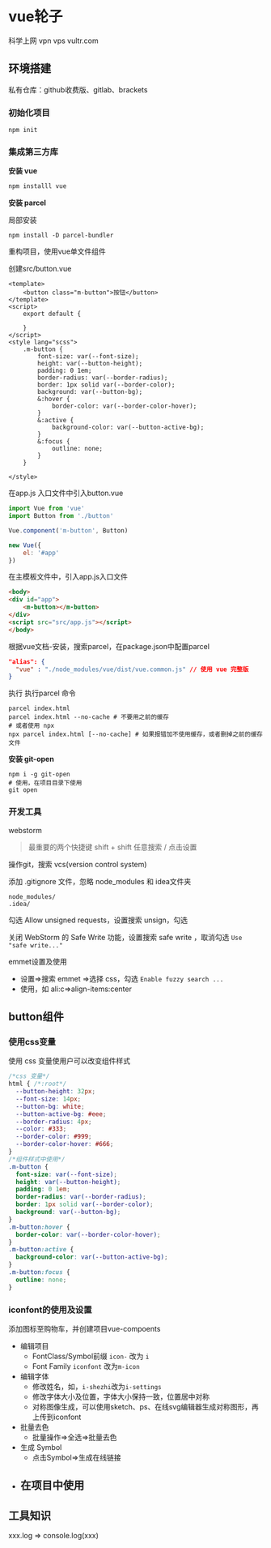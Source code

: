# vue轮子

科学上网 vpn vps vultr.com

## 环境搭建

私有仓库：github收费版、gitlab、brackets

### 初始化项目

```shell
npm init
```

### 集成第三方库

**安装 vue**

```js
npm installl vue
```

**安装 parcel**

局部安装

```shell
npm install -D parcel-bundler
```

重构项目，使用vue单文件组件

创建src/button.vue

```vue
<template>
    <button class="m-button">按钮</button>
</template>
<script>
    export default {

    }
</script>
<style lang="scss">
    .m-button {
        font-size: var(--font-size);
        height: var(--button-height);
        padding: 0 1em;
        border-radius: var(--border-radius);
        border: 1px solid var(--border-color);
        background: var(--button-bg);
        &:hover {
            border-color: var(--border-color-hover);
        }
        &:active {
            background-color: var(--button-active-bg);
        }
        &:focus {
            outline: none;
        }
    }

</style>
```

在app.js 入口文件中引入button.vue

```js
import Vue from 'vue'
import Button from './button'

Vue.component('m-button', Button)

new Vue({
    el: '#app'
})
```

在主模板文件中，引入app.js入口文件

```html
<body>
<div id="app">
    <m-button></m-button>
</div>
<script src="src/app.js"></script>
</body>
```

根据vue文档-安装，搜索parcel，在package.json中配置parcel

```json
"alias": {
  "vue" : "./node_modules/vue/dist/vue.common.js" // 使用 vue 完整版
}
```

执行 执行parcel 命令

```shell
parcel index.html
parcel index.html --no-cache # 不要用之前的缓存
# 或者使用 npx
npx parcel index.html [--no-cache] # 如果报错加不使用缓存，或者删掉之前的缓存文件
```

**安装 git-open**

```shell
npm i -g git-open
# 使用，在项目目录下使用
git open
```



### 开发工具

webstorm

> 最重要的两个快捷键 shift + shift 任意搜索 / 点击设置

操作git，搜索 vcs(version control system)

添加 .gitignore 文件，忽略 node_modules 和 idea文件夹

```shell
node_modules/
.idea/
```

勾选 Allow unsigned requests，设置搜索 unsign，勾选

关闭 WebStorm 的 Safe Write 功能，设置搜索 safe write ，取消勾选 `Use "safe write..."`

emmet设置及使用

- 设置=>搜索 emmet =>选择 css，勾选 `Enable fuzzy search ...`
- 使用，如 ali:c=>align-items:center

## button组件

### 使用css变量

使用 css 变量使用户可以改变组件样式

```css
/*css 变量*/
html { /*:root*/
  --button-height: 32px;
  --font-size: 14px;
  --button-bg: white;
  --button-active-bg: #eee;
  --border-radius: 4px;
  --color: #333;
  --border-color: #999;
  --border-color-hover: #666;
}
/*组件样式中使用*/
.m-button {
  font-size: var(--font-size);
  height: var(--button-height);
  padding: 0 1em;
  border-radius: var(--border-radius);
  border: 1px solid var(--border-color);
  background: var(--button-bg);
}
.m-button:hover {
  border-color: var(--border-color-hover);
}
.m-button:active {
  background-color: var(--button-active-bg);
}
.m-button:focus {
  outline: none;
}
```

### iconfont的使用及设置

添加图标至购物车，并创建项目vue-compoents

- 编辑项目
  - FontClass/Symbol前缀  `icon-` 改为 `i`
  - Font Family `iconfont` 改为`m-icon`
- 编辑字体
  - 修改姓名，如，`i-shezhi`改为`i-settings`
  - 修改字体大小及位置，字体大小保持一致，位置居中对称
  - 对称图像生成，可以使用sketch、ps、在线svg编辑器生成对称图形，再上传到iconfont
- 批量去色
  - 批量操作=>全选=>批量去色
- 生成 Symbol
  - 点击Symbol=>生成在线链接
- 在项目中使用
  - 

## 工具知识

xxx.log => console.log(xxx)